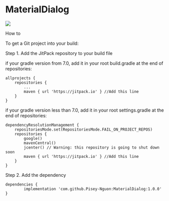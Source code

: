 # MaterialDialog
[![](https://jitpack.io/v/Pisey-Nguon/MaterialDialog.svg)](https://jitpack.io/#Pisey-Nguon/MaterialDialog)

How to

To get a Git project into your build:

Step 1. Add the JitPack repository to your build file

if your gradle version from 7.0, add it in your root build.gradle at the end of repositories:

	allprojects {
		repositories {
			...
			maven { url 'https://jitpack.io' } //Add this line
		}
	}
  
if your gradle version less than 7.0, add it in your root settings.gradle at the end of repositories:

    dependencyResolutionManagement {
	    repositoriesMode.set(RepositoriesMode.FAIL_ON_PROJECT_REPOS)
	    repositories {
	        google()
	        mavenCentral()
	        jcenter() // Warning: this repository is going to shut down soon
	        maven { url 'https://jitpack.io' } //Add this line
	    }
    }

Step 2. Add the dependency

	dependencies {
	        implementation 'com.github.Pisey-Nguon:MaterialDialog:1.0.0'
	}
